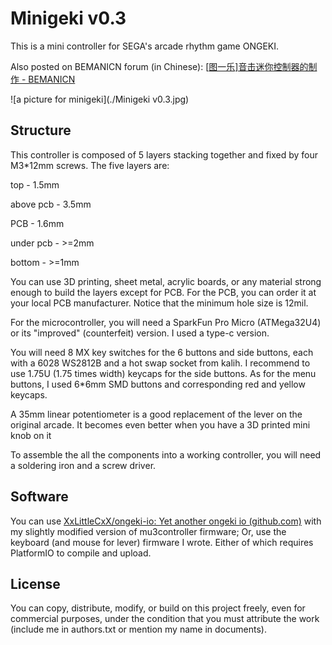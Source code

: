 # Minigeki v0.3

This is a mini controller for SEGA's arcade rhythm game ONGEKI.

Also posted on BEMANICN forum (in Chinese): [[图一乐\]音击迷你控制器的制作 - BEMANICN](https://bemani.cc/d/142)

![a picture for minigeki](./Minigeki v0.3.jpg)

## Structure

This controller is composed of 5 layers stacking together and fixed by four M3*12mm screws. The five layers are:

top - 		 			1.5mm

above pcb - 		3.5mm

PCB -					1.6mm

under pcb - 		>=2mm

bottom - 	 		>=1mm

You can use 3D printing, sheet metal, acrylic boards, or any material strong enough to build the layers except for PCB. For the PCB, you can order it at your local PCB manufacturer. Notice that the minimum hole size is 12mil.

For the microcontroller, you will need a SparkFun Pro Micro (ATMega32U4) or its "improved" (counterfeit) version. I used a type-c version.

You will need 8 MX key switches for the 6 buttons and side buttons, each with a 6028 WS2812B and a hot swap socket from kalih. I recommend to use 1.75U (1.75 times width) keycaps for the side buttons. As for the menu buttons, I used 6*6mm SMD buttons and corresponding red and yellow keycaps.

A 35mm linear potentiometer is a good replacement of the lever on the original arcade. It becomes even better when you have a 3D printed mini knob on it

To assemble the all the components into a working controller, you will need a soldering iron and a screw driver.

## Software

You can use [XxLittleCxX/ongeki-io: Yet another ongeki io (github.com)](https://github.com/XxLittleCxX/ongeki-io) with my slightly modified version of mu3controller firmware; Or, use the keyboard (and mouse for lever) firmware I wrote. Either of which requires PlatformIO to compile and upload.

## License

You can copy, distribute, modify, or build on this project freely, even for commercial purposes, under the condition that you must attribute the work (include me in authors.txt or mention my name in documents).

